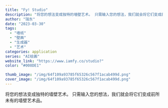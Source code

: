 ```yaml
---
title: "Fy! Studio"
description: "将您的想法变成独特的墙壁艺术。 只需输入您的想法，我们就会将它们变成前所未有的墙壁艺术品。"
author: "瑞东"
date: "2023-03-30"
tags:
  - "墙纸"
  - "壁画"
  - "生成器"
  - "艺术"
categories: application
series: "AI绘画"
website_link: "https://www.iamfy.co/studio?"
color: "#008DE1"

thumb_image: "/img/64f109a93785f65326c567f1acab499d.png"
cover_image: "/img/64f109a93785f65326c567f1acab499d.png"
---
```


将您的想法变成独特的墙壁艺术。 只需输入您的想法，我们就会将它们变成前所未有的墙壁艺术品。
